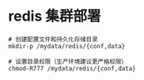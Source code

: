 # redis 集群部署

```shell
# 创建配置文件和持久化存储目录
mkdir-p /mydata/redis/{conf,data}

# 设置目录权限（生产环境建议更严格权限）
chmod-R777 /mydata/redis/{conf,data}


```






































































